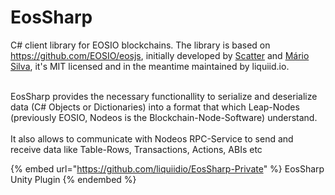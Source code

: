# EosSharp

C# client library for EOSIO blockchains. The library is based on https://github.com/EOSIO/eosjs, initially developed by [Scatter](https://github.com/GetScatter) and [Mário Silva](https://github.com/mmcs85), it's MIT licensed and in the meantime maintained by liquiid.io.

\
EosSharp provides the necessary functionallity to serialize and deserialize data (C# Objects or Dictionaries) into a format that which Leap-Nodes (previously EOSIO, Nodeos is the Blockchain-Node-Software) understand. \
\
It also allows to communicate with Nodeos RPC-Service to send and receive data like Table-Rows, Transactions, Actions, ABIs etc

{% embed url="https://github.com/liquiidio/EosSharp-Private" %}
EosSharp Unity Plugin
{% endembed %}
